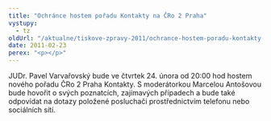 ```yaml
---
title: "Ochránce hostem pořadu Kontakty na ČRo 2 Praha"
vystupy:
  - tz
oldUrl: "/aktualne/tiskove-zpravy-2011/ochrance-hostem-poradu-kontakty-na-cro-2-praha"
date: 2011-02-23
perex: "<p></p>"
---
```


<!-- imported from the old website -->

<p>JUDr. Pavel Varvařovský bude ve čtvrtek 24. února od 20:00 hod hostem nového pořadu ČRo 2 Praha Kontakty. S moderátorkou Marcelou Antošovou bude hovořit o svých poznatcích, zajímavých případech a bude také odpovídat na dotazy položené posluchači prostřednictvím telefonu nebo sociálních sítí.</p>
